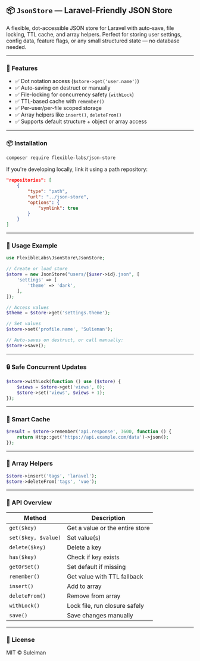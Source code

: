 ## 📦 `JsonStore` — Laravel-Friendly JSON Store

A flexible, dot-accessible JSON store for Laravel with auto-save, file locking, TTL cache, and array helpers. Perfect for storing user settings, config data, feature flags, or any small structured state — no database needed.

---

### 🚀 Features

- ✅ Dot notation access (`$store->get('user.name')`)
- ✅ Auto-saving on destruct or manually
- ✅ File-locking for concurrency safety (`withLock`)
- ✅ TTL-based cache with `remember()`
- ✅ Per-user/per-file scoped storage
- ✅ Array helpers like `insert()`, `deleteFrom()`
- ✅ Supports default structure + object or array access

---

### 📦 Installation

```bash
composer require flexible-labs/json-store
```

If you're developing locally, link it using a path repository:

```json
"repositories": [
    {
        "type": "path",
        "url": "../json-store",
        "options": {
            "symlink": true
        }
    }
]
```

---

### 🥪 Usage Example

```php
use FlexibleLabs\JsonStore\JsonStore;

// Create or load store
$store = new JsonStore("users/{$user->id}.json", [
    'settings' => [
        'theme' => 'dark',
    ],
]);

// Access values
$theme = $store->get('settings.theme');

// Set values
$store->set('profile.name', 'Sulieman');

// Auto-saves on destruct, or call manually:
$store->save();
```

---

### 🔒 Safe Concurrent Updates

```php
$store->withLock(function () use ($store) {
    $views = $store->get('views', 0);
    $store->set('views', $views + 1);
});
```

---

### 🤠 Smart Cache

```php
$result = $store->remember('api.response', 3600, function () {
    return Http::get('https://api.example.com/data')->json();
});
```

---

### 🧰 Array Helpers

```php
$store->insert('tags', 'laravel');
$store->deleteFrom('tags', 'vue');
```

---

### 🔧 API Overview

| Method             | Description                          |
|--------------------|--------------------------------------|
| `get($key)`        | Get a value or the entire store      |
| `set($key, $value)`| Set value(s)                         |
| `delete($key)`     | Delete a key                         |
| `has($key)`        | Check if key exists                  |
| `getOrSet()`       | Set default if missing               |
| `remember()`       | Get value with TTL fallback          |
| `insert()`         | Add to array                         |
| `deleteFrom()`     | Remove from array                    |
| `withLock()`       | Lock file, run closure safely        |
| `save()`           | Save changes manually                |

---

### 📄 License


MIT © Suleiman

